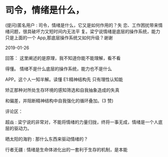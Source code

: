# 司令，情绪是什么，

(提问)匿名用户 : 司令，情绪是什么，它又是如何作用的？失 恋、工作困扰带来情绪问题，很具破坏力又短时间内无法平 复。梁宁说情绪是底层的操作系统，能力只是上面的一个 App,那底层操作系统又如何升级？谢谢

2019-01-26

回答： 这里阐述的是原理，我不知道你能不能理解，看不看

得懂。 情绪不是什么底层的操作系统，能力也不是什么

APP。这个人一知半解。读懂 E1:精神结构先 只有理性认知能

矫正那种对所处生存环境的感知筛选和自我抽象造成的失真

和偏差，并阻断精神结构中自我强化的循环叠加。(3 赞)

评论区：

超焱 : 梁宁说的非常对，不能将情绪的力量归拢，终将一事无成，情绪是一个人底层的驱动力。

晒太阳的海豹 : 那什么东西来驱动情绪的？

行者无疆 : 情绪是生命体进化出的一套利于生存的机制，是本能